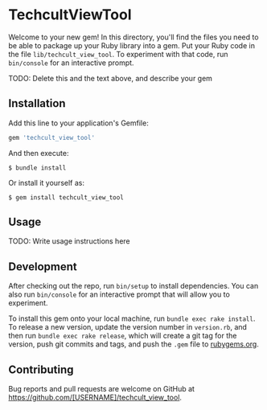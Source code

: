 # TechcultViewTool

Welcome to your new gem! In this directory, you'll find the files you need to be able to package up your Ruby library into a gem. Put your Ruby code in the file `lib/techcult_view_tool`. To experiment with that code, run `bin/console` for an interactive prompt.

TODO: Delete this and the text above, and describe your gem

## Installation

Add this line to your application's Gemfile:

```ruby
gem 'techcult_view_tool'
```

And then execute:

    $ bundle install

Or install it yourself as:

    $ gem install techcult_view_tool

## Usage

TODO: Write usage instructions here

## Development

After checking out the repo, run `bin/setup` to install dependencies. You can also run `bin/console` for an interactive prompt that will allow you to experiment.

To install this gem onto your local machine, run `bundle exec rake install`. To release a new version, update the version number in `version.rb`, and then run `bundle exec rake release`, which will create a git tag for the version, push git commits and tags, and push the `.gem` file to [rubygems.org](https://rubygems.org).

## Contributing

Bug reports and pull requests are welcome on GitHub at https://github.com/[USERNAME]/techcult_view_tool.

